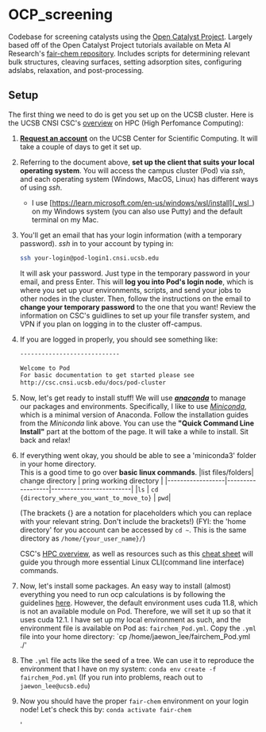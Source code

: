 # OCP_screening
Codebase for screening catalysts using the [Open Catalyst Project](https://opencatalystproject.org/index.html). Largely based off of the Open Catalyst Project tutorials available on Meta AI Research's [fair-chem repository](https://github.com/FAIR-Chem/fairchem).
Includes scripts for determining relevant bulk structures, cleaving surfaces, setting adsorption sites, configuring adslabs, relaxation, and post-processing.

## Setup
The first thing we need to do is get you set up on the UCSB cluster.
Here is the UCSB CNSI CSC's [overview](https://csc.cnsi.ucsb.edu/sites/default/files/2023-01/HPC_Workshop_Winter_23.pdf) on HPC (High Perfomance Computing):

1. [**Request an account**](https://csc.cnsi.ucsb.edu/) on the UCSB Center for Scientific Computing. It will take a couple of days to get it set up.
   
2. Referring to the document above, **set up the client that suits your local operating system**. You will access the campus cluster (Pod) via _ssh_, and each operating system (Windows, MacOS, Linux) has different ways of using _ssh_.
   * I use [https://learn.microsoft.com/en-us/windows/wsl/install](_wsl_) on my Windows system (you can also use Putty) and the default terminal on my Mac.
     
3. You'll get an email that has your login information (with a temporary password). _ssh_ in to your account by typing in:
   ```bash
   ssh your-login@pod-login1.cnsi.ucsb.edu
   ```
   It will ask your password. Just type in the temporary password in your email, and press Enter.
   This will **log you into Pod's login node**, which is where you set up your environments, scripts, and send your jobs to other nodes in the cluster.
   Then, follow the instructions on the email to **change your temporary password** to the one that you want!
   Review the information on CSC's guidlines to set up your file transfer system, and VPN if you plan on logging in to the cluster off-campus.
  
4. If you are logged in properly, you should see something like:
   ```bash
   ----------------------------
   
   Welcome to Pod
   For basic documentation to get started please see
   http://csc.cnsi.ucsb.edu/docs/pod-cluster
   ```
   
5. Now, let's get ready to install stuff! We will use **[_anaconda_](https://docs.conda.io/projects/conda/en/stable/)** to manage our packages and environments.
   Specifically, I like to use [_Miniconda_](https://docs.anaconda.com/miniconda/), which is a minimal version of Anaconda.
   Follow the installation guides from the _Miniconda_ link above. You can use the **"Quick Command Line Install"** part at the bottom of the page.
   It will take a while to install. Sit back and relax!
   
6. If everything went okay, you should be able to see a 'miniconda3' folder in your home directory.\
   This is a good time to go over **basic linux commands**.
    |list files/folders| change directory | pring working directory |
    |------------------|------------------|-------------------------|
    |`ls`              | `cd {directory_where_you_want_to_move_to}` | `pwd`|
    
    (The brackets {} are a notation for placeholders which you can replace with your relevant string. Don't include the brackets!)
    (FYI: the 'home directory' for you account can be accessed by `cd ~`. This is the same directory as `/home/{your_user_name}/`)

    CSC's [HPC overview](https://csc.cnsi.ucsb.edu/sites/default/files/2023-01/HPC_Workshop_Winter_23.pdf), as well as resources such as this [cheat sheet](https://www.stationx.net/linux-command-line-cheat-sheet/) will guide you through more essential Linux CLI(command line interface) commands.

7. Now, let's install some packages. An easy way to install (almost) everything you need to run ocp calculations is by following the guidelines [here](https://fair-chem.github.io/core/install.html). However, the default environment uses cuda 11.8, which is not an available module on Pod. Therefore, we will set it up so that it uses cuda 12.1. I have set up my local environment as such, and the environment file is available on Pod as: `fairchem_Pod.yml`.
   Copy the `.yml` file into your home directory:
   `cp /home/jaewon_lee/fairchem_Pod.yml ./'
   
8. The `.yml` file acts like the seed of a tree. We can use it to reproduce the environment that I have on my system:
   `conda env create -f fairchem_Pod.yml`
   (If you run into problems, reach out to `jaewon_lee@ucsb.edu`)
   
9. Now you should have the proper `fair-chem` environment on your login node! Let's check this by:
    `conda activate fair-chem`

   

   '
   
